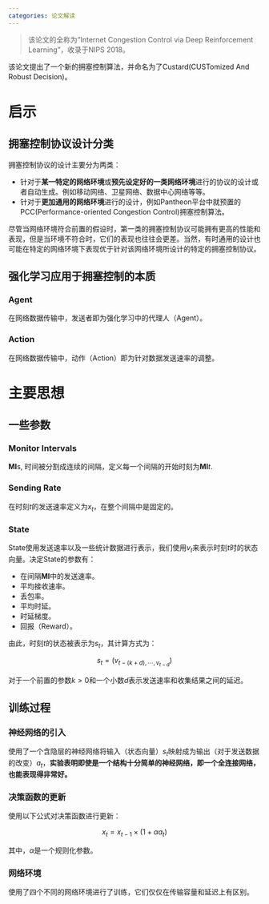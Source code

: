 ```yaml
---
categories: 论文解读
---
```


> 该论文的全称为“Internet Congestion Control via Deep Reinforcement
> Learning”，收录于NIPS 2018。

该论文提出了一个新的拥塞控制算法，并命名为了Custard(CUSTomized And Robust Decision)。

# 启示

## 拥塞控制协议设计分类

拥塞控制协议的设计主要分为两类：

- 针对于**某一特定的网络环境**或**预先设定好的一类网络环境**进行的协议的设计或者自动生成。例如移动网络、卫星网络、数据中心网络等等。
- 针对于**更加通用的网络环境**进行的设计，例如Pantheon平台中就预置的PCC(Performance-oriented Congestion Control)拥塞控制算法。

尽管当网络环境符合前置的假设时，第一类的拥塞控制协议可能拥有更高的性能和表现，但是当环境不符合时，它们的表现也往往会更差。当然，有时通用的设计也可能在特定的网络环境下表现优于针对该网络环境所设计的特定的拥塞控制协议。

## 强化学习应用于拥塞控制的本质

### Agent

在网络数据传输中，发送者即为强化学习中的代理人（Agent）。

### Action

在网络数据传输中，动作（Action）即为针对数据发送速率的调整。

# 主要思想

## 一些参数

### Monitor Intervals

**MI**s, 时间被分割成连续的间隔，定义每一个间隔的开始时刻为**MI**$t$.

### Sending Rate

在时刻$t$的发送速率定义为$x_{t}$，在整个间隔中是固定的。

### State

State使用发送速率以及一些统计数据进行表示，我们使用$v_{t}$来表示时刻$t$时的状态向量。决定State的参数有：

- 在间隔**MI**中的发送速率。
- 平均接收速率。
- 丢包率。
- 平均时延。
- 时延梯度。
- 回报（Reward）。

由此，时刻$t$的状态被表示为$s_{t}$，其计算方式为：


$$
s_{t}=(v_{t-(k+d),\cdots,v_{t-d}})
$$


对于一个前置的参数$k>0$和一个小数$d$表示发送速率和收集结果之间的延迟。

## 训练过程

### 神经网络的引入

使用了一个含隐层的神经网络将输入（状态向量）$s_{t}$映射成为输出（对于发送数据的改变）$a_{t}$，**实验表明即使是一个结构十分简单的神经网络，即一个全连接网络，也能表现得非常好。**

### 决策函数的更新

使用以下公式对决策函数进行更新：


$$
x_{t}=x_{t-1}\times (1+\alpha a_{t})
$$


其中，$\alpha$是一个规则化参数。

### 网络环境

使用了四个不同的网络环境进行了训练，它们仅仅在传输容量和延迟上有区别。